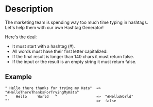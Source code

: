 # Description
The marketing team is spending way too much time typing in hashtags.
Let's help them with our own Hashtag Generator!

Here's the deal:
* It must start with a hashtag (#).
* All words must have their first letter capitalized.
* If the final result is longer than 140 chars it must return false.
* If the input or the result is an empty string it must return false.

## Example
```
" Hello there thanks for trying my Kata"  =>  "#HelloThereThanksForTryingMyKata"
"    Hello     World   "                  =>  "#HelloWorld"
""                                        =>  false
```